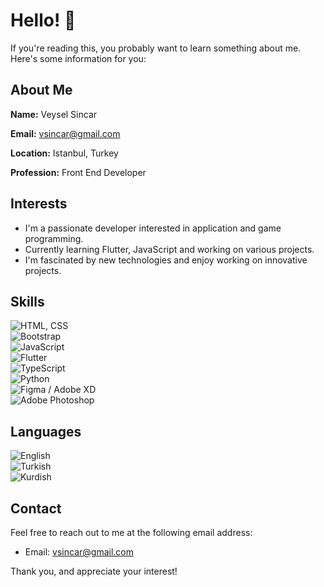 # Hello! 👋

If you're reading this, you probably want to learn something about me. Here's some information for you:

## About Me
**Name:** Veysel Sincar

**Email:** vsincar@gmail.com

**Location:** Istanbul, Turkey

**Profession:** Front End Developer

## Interests
- I'm a passionate developer interested in application and game programming.
- Currently learning Flutter, JavaScript and working on various projects.
- I'm fascinated by new technologies and enjoy working on innovative projects.

## Skills

![HTML, CSS](https://img.shields.io/badge/HTML,%20CSS-90%25-brightgreen)  
![Bootstrap](https://img.shields.io/badge/Bootstrap-80%25-yellow)  
![JavaScript](https://img.shields.io/badge/JavaScript-65%25-orange)  
![Flutter](https://img.shields.io/badge/Flutter-50%25-red)  
![TypeScript](https://img.shields.io/badge/TypeScript-40%25-red)  
![Python](https://img.shields.io/badge/Python-40%25-red)  
![Figma / Adobe XD](https://img.shields.io/badge/Figma%20/%20Adobe%20XD-80%25-yellow)  
![Adobe Photoshop](https://img.shields.io/badge/Adobe%20Photoshop-75%25-yellowgreen)  

## Languages  
![English](https://img.shields.io/badge/English-B1-green)  
![Turkish](https://img.shields.io/badge/Turkish-C1-blue)  
![Kurdish](https://img.shields.io/badge/Kurdish-B1-green)  

## Contact
Feel free to reach out to me at the following email address:
- Email: vsincar@gmail.com

Thank you, and appreciate your interest!
